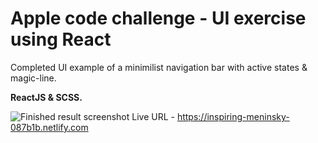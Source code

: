 # Apple code challenge - UI exercise using React

Completed UI example of a minimilist navigation bar with active states & magic-line.

**ReactJS & SCSS.**

![Finished result screenshot](https://github.com/dgale1983/Apple-UI-Exercise-React/blob/master/screenshots/screenshot.png)
Live URL - https://inspiring-meninsky-087b1b.netlify.com
